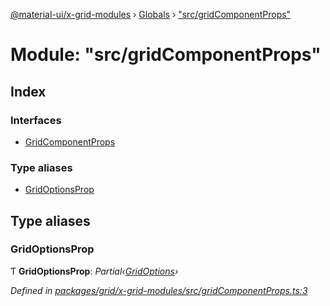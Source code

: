 [@material-ui/x-grid-modules](../README.md) › [Globals](../globals.md) › ["src/gridComponentProps"](_src_gridcomponentprops_.md)

# Module: "src/gridComponentProps"

## Index

### Interfaces

* [GridComponentProps](../interfaces/_src_gridcomponentprops_.gridcomponentprops.md)

### Type aliases

* [GridOptionsProp](_src_gridcomponentprops_.md#gridoptionsprop)

## Type aliases

###  GridOptionsProp

Ƭ **GridOptionsProp**: *Partial‹[GridOptions](../interfaces/_src_models_gridoptions_.gridoptions.md)›*

*Defined in [packages/grid/x-grid-modules/src/gridComponentProps.ts:3](https://github.com/mui-org/material-ui-x/blob/a679779/packages/grid/x-grid-modules/src/gridComponentProps.ts#L3)*
